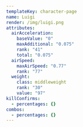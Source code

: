 ```yaml
---
templateKey: character-page
name: Luigi
render: /img/luigi.png
attributes:
  airAcceleration:
    baseValue: "0"
    maxAdditional: "0.075"
    rank: "41"
    total: "0.075"
  airSpeed:
    maxAirSpeed: "0.77"
    rank: "77"
  weight:
    class: middleweight
    rank: "30"
    value: "97"
killConfirms:
  - percentages: {}
combos:
  - percentages: {}
---
```

